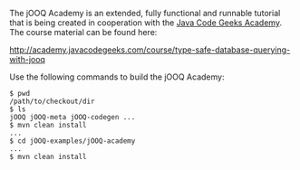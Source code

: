 The jOOQ Academy is an extended, fully functional and runnable tutorial that is being created in cooperation with the
[Java Code Geeks Academy](http://academy.javacodegeeks.com/). The course material can be found here:

http://academy.javacodegeeks.com/course/type-safe-database-querying-with-jooq

Use the following commands to build the jOOQ Academy:

```
$ pwd
/path/to/checkout/dir
$ ls
jOOQ jOOQ-meta jOOQ-codegen ...
$ mvn clean install
...
$ cd jOOQ-examples/jOOQ-academy
...
$ mvn clean install
```
